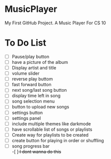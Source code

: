 # MusicPlayer
My First GitHub Project. A Music Player For CS 10

# To Do List
-[ ] Pause/play button<br>
-[ ] have a picture of the album<br>
-[ ] Display artist and title<br>
-[ ] volume slider <br>
-[ ] reverse play buttom <br>
-[ ] fast forward button <br>
-[ ] next song/last song button <br>
-[ ] display time left in song <br>
-[ ] song selection menu <br>
-[ ] button to upload new songs <br>
-[ ] settings button <br>
-[ ] settings panel <br>
-[ ] include multiple themes like darkmode <br>
-[ ] have scrollable list of songs or playlists <br>
-[ ] Create way for playlists to be created <br>
-[ ] create button for playing in order or shuffling <br>
-[ ] song progress bar <br>
-[ ]<del> I dont wanna do this</del>
